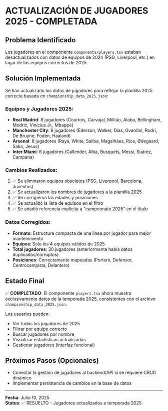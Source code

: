 # ACTUALIZACIÓN DE JUGADORES 2025 - COMPLETADA

## Problema Identificado
Los jugadores en el componente `components/players.tsx` estaban desactualizados con datos de equipos de 2024 (PSG, Liverpool, etc.) en lugar de los equipos correctos de 2025.

## Solución Implementada
Se han actualizado los datos de jugadores para reflejar la plantilla 2025 correcta basada en `championship_data_2025.json`:

### Equipos y Jugadores 2025:
- **Real Madrid**: 8 jugadores (Courtois, Carvajal, Militão, Alaba, Bellingham, Modrić, Vinícius Jr., Mbappé)
- **Manchester City**: 8 jugadores (Ederson, Walker, Dias, Gvardiol, Rodri, De Bruyne, Foden, Haaland)
- **Arsenal**: 8 jugadores (Raya, White, Saliba, Magalhães, Rice, Ødegaard, Saka, Jesus)
- **Inter Miami**: 6 jugadores (Callender, Alba, Busquets, Messi, Suárez, Campana)

### Cambios Realizados:
1. ✅ Se eliminaron equipos obsoletos (PSG, Liverpool, Barcelona, Juventus)
2. ✅ Se actualizaron los nombres de jugadores a la plantilla 2025
3. ✅ Se corrigieron las edades y posiciones
4. ✅ Se actualizó la lista de equipos en el filtro
5. ✅ Se añadió referencia explícita a "campeonato 2025" en el título

### Datos Corregidos:
- **Formato**: Estructura compacta de una línea por jugador para mejor mantenimiento
- **Equipos**: Solo los 4 equipos válidos de 2025
- **Total jugadores**: 30 jugadores (anteriormente había datos duplicados/corruptos)
- **Posiciones**: Correctamente mapeadas (Portero, Defensor, Centrocampista, Delantero)

## Estado Final
✅ **COMPLETADO**: El componente `players.tsx` ahora muestra exclusivamente datos de la temporada 2025, consistentes con el archivo `championship_data_2025.json`.

Los usuarios pueden:
- Ver todos los jugadores de 2025
- Filtrar por equipo correcto
- Buscar jugadores por nombre
- Visualizar estadísticas actualizadas
- Gestionar jugadores (interfaz funcional)

## Próximos Pasos (Opcionales)
- Conectar la gestión de jugadores al backend/API si se requiere CRUD dinámico
- Implementar persistencia de cambios en la base de datos

---
**Fecha**: Julio 10, 2025  
**Status**: ✅ RESUELTO - Jugadores actualizados a temporada 2025
